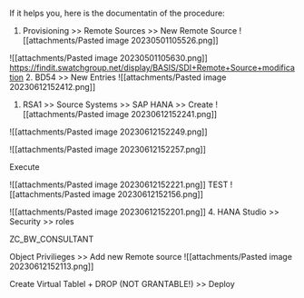 If it helps you, here is the documentatin of the procedure:

1.  Provisioning >> Remote Sources >> New Remote Source
![[attachments/Pasted image 20230501105526.png]]

![[attachments/Pasted image 20230501105630.png]]
https://findit.swatchgroup.net/display/BASIS/SDI+Remote+Source+modification
2.  BD54 >> New Entries
![[attachments/Pasted image 20230612152412.png]]

1.  RSA1 >> Source Systems >> SAP HANA >> Create
![[attachments/Pasted image 20230612152241.png]]

![[attachments/Pasted image 20230612152249.png]]

![[attachments/Pasted image 20230612152257.png]]

Execute

![[attachments/Pasted image 20230612152221.png]]
TEST
![[attachments/Pasted image 20230612152156.png]]

![[attachments/Pasted image 20230612152201.png]]
4.  HANA Studio >> Security >> roles

ZC_BW_CONSULTANT

Object Privilieges >> Add new Remote source
![[attachments/Pasted image 20230612152113.png]]

Create Virtual Tablel + DROP (NOT GRANTABLE!) >> Deploy